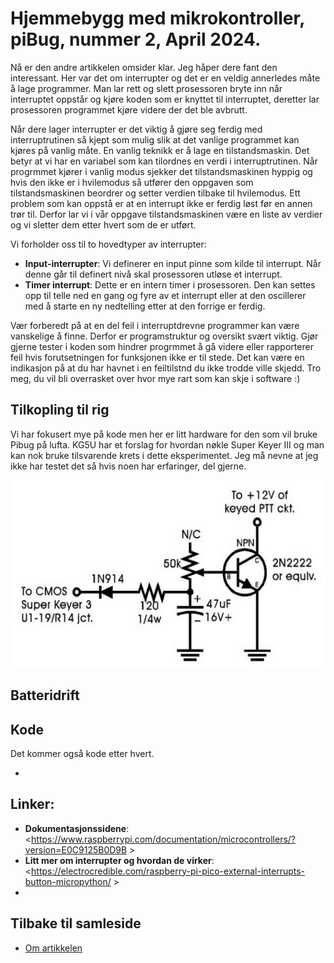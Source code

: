 # Hjemmebygg med mikrokontroller, piBug, nummer 2, April 2024.

Nå er den andre artikkelen omsider klar. Jeg håper dere fant den interessant. Her var det om interrupter og det er en veldig annerledes måte å lage programmer. Man lar rett og slett prosessoren bryte inn når interruptet oppstår og kjøre koden som er knyttet til interruptet, deretter lar prosessoren programmet kjøre videre der det ble avbrutt.

Når dere lager interrupter er det viktig å gjøre seg ferdig med interruptrutinen så kjept som mulig slik at det vanlige programmet kan kjøres på vanlig måte. En vanlig teknikk er å lage en tilstandsmaskin. Det betyr at vi har en variabel som kan tilordnes en verdi i interruptrutinen. Når progrmmet kjører i vanlig modus sjekker det tilstandsmaskinen hyppig og hvis den ikke er i hvilemodus så utfører den oppgaven som tilstandsmaskinen beordrer og setter verdien tilbake til hvilemodus. Ett problem som kan oppstå er at en interrupt ikke er ferdig løst før en annen trør til. Derfor lar vi i vår oppgave tilstandsmaskinen være en liste av verdier og vi sletter dem etter hvert som de er utført.

Vi forholder oss til to hovedtyper av interrupter:

- **Input-interrupter**: Vi definerer en input pinne som kilde til interrupt. Når denne går til definert nivå skal prosessoren utløse et interrupt.
- **Timer interrupt**: Dette er en intern timer i prosessoren. Den kan settes opp til telle ned en gang og fyre av et interrupt eller at den oscillerer med å starte en ny nedtelling etter at den forrige er ferdig.

Vær forberedt på at en del feil i interruptdrevne programmer kan være vanskelige å finne. Derfor er programstruktur og oversikt svært viktig. Gjør gjerne tester i koden som hindrer progrmmet å gå videre eller rapporterer feil hvis forutsetningen for funksjonen ikke er til stede. Det kan være en indikasjon på at du har havnet i en feiltilstnd du ikke trodde ville skjedd. Tro meg, du vil bli overrasket over hvor mye rart som kan skje i software :)

## Tilkopling til rig
Vi har fokusert mye på kode men her er litt hardware for den som vil bruke Pibug på lufta. KG5U har et forslag for hvordan nøkle Super Keyer III og man kan nok bruke tilsvarende krets i dette eksperimentet. Jeg må nevne at jeg ikke har testet det så hvis noen har erfaringer, del gjerne.

<img height="300" src="https://raw.githubusercontent.com/LA9IHA/piBug/main/bullen/assets/sk3.jpg">

## Batteridrift



## Kode
Det kommer også kode etter hvert.

* 

## Linker:
- **Dokumentasjonssidene**: <https://www.raspberrypi.com/documentation/microcontrollers/?version=E0C9125B0D9B >
- **Litt mer om interrupter og hvordan de virker**: <https://electrocredible.com/raspberry-pi-pico-external-interrupts-button-micropython/ >
- 

## Tilbake til samleside
* <a href="https://github.com/LA9IHA/piBug/blob/main/bullen/">Om artikkelen</a>
